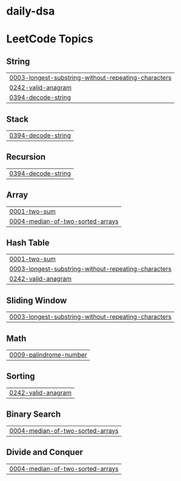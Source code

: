 # daily-dsa
<!---LeetCode Topics Start-->
# LeetCode Topics
## String
|  |
| ------- |
| [0003-longest-substring-without-repeating-characters](https://github.com/ghostoptimizer/elluphant_idx/tree/master/0003-longest-substring-without-repeating-characters) |
| [0242-valid-anagram](https://github.com/ghostoptimizer/elluphant_idx/tree/master/0242-valid-anagram) |
| [0394-decode-string](https://github.com/ghostoptimizer/elluphant_idx/tree/master/0394-decode-string) |
## Stack
|  |
| ------- |
| [0394-decode-string](https://github.com/ghostoptimizer/elluphant_idx/tree/master/0394-decode-string) |
## Recursion
|  |
| ------- |
| [0394-decode-string](https://github.com/ghostoptimizer/elluphant_idx/tree/master/0394-decode-string) |
## Array
|  |
| ------- |
| [0001-two-sum](https://github.com/ghostoptimizer/elluphant_idx/tree/master/0001-two-sum) |
| [0004-median-of-two-sorted-arrays](https://github.com/ghostoptimizer/elluphant_idx/tree/master/0004-median-of-two-sorted-arrays) |
## Hash Table
|  |
| ------- |
| [0001-two-sum](https://github.com/ghostoptimizer/elluphant_idx/tree/master/0001-two-sum) |
| [0003-longest-substring-without-repeating-characters](https://github.com/ghostoptimizer/elluphant_idx/tree/master/0003-longest-substring-without-repeating-characters) |
| [0242-valid-anagram](https://github.com/ghostoptimizer/elluphant_idx/tree/master/0242-valid-anagram) |
## Sliding Window
|  |
| ------- |
| [0003-longest-substring-without-repeating-characters](https://github.com/ghostoptimizer/elluphant_idx/tree/master/0003-longest-substring-without-repeating-characters) |
## Math
|  |
| ------- |
| [0009-palindrome-number](https://github.com/ghostoptimizer/elluphant_idx/tree/master/0009-palindrome-number) |
## Sorting
|  |
| ------- |
| [0242-valid-anagram](https://github.com/ghostoptimizer/elluphant_idx/tree/master/0242-valid-anagram) |
## Binary Search
|  |
| ------- |
| [0004-median-of-two-sorted-arrays](https://github.com/ghostoptimizer/elluphant_idx/tree/master/0004-median-of-two-sorted-arrays) |
## Divide and Conquer
|  |
| ------- |
| [0004-median-of-two-sorted-arrays](https://github.com/ghostoptimizer/elluphant_idx/tree/master/0004-median-of-two-sorted-arrays) |
<!---LeetCode Topics End-->
